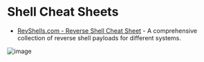 # Shell Cheat Sheets

- [RevShells.com - Reverse Shell Cheat Sheet](https://www.revshells.com/) - A comprehensive collection of reverse shell payloads for different systems.  

![image](https://github.com/user-attachments/assets/88f67ad0-4e1b-4a0f-95b0-655edfd119f1)


